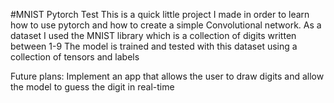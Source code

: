 #MNIST Pytorch Test
This is a quick little project I made in order to learn how to use pytorch and how to create a simple Convolutional network.
As a dataset I used the MNIST library which is a collection of digits written between 1-9
The model is trained and tested with this dataset using a collection of tensors and labels

Future plans:
Implement an app that allows the user to draw digits and allow the model to guess the digit in real-time
